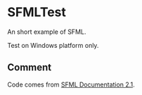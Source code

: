 SFMLTest
========

An short example of SFML.

Test on Windows platform only.

Comment
---------

Code comes from [SFML Documentation 2.1](http://www.sfml-dev.org/documentation/2.1/).
